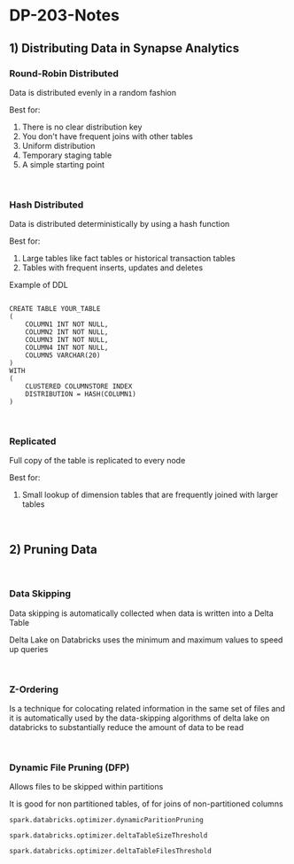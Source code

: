 # DP-203-Notes

## 1) Distributing Data in Synapse Analytics

### Round-Robin Distributed

Data is distributed evenly in a random fashion

Best for: 
1) There is no clear distribution key
2) You don't have frequent joins with other tables
3) Uniform distribution 
4) Temporary staging table
5) A simple starting point

<br>

### Hash Distributed

Data is distributed deterministically by using a hash function

Best for: 
1) Large tables like fact tables or historical transaction tables
2) Tables with frequent inserts, updates and deletes

Example of DDL
```

CREATE TABLE YOUR_TABLE 
(
    COLUMN1 INT NOT NULL, 
    COLUMN2 INT NOT NULL, 
    COLUMN3 INT NOT NULL, 
    COLUMN4 INT NOT NULL, 
    COLUMN5 VARCHAR(20) 
)
WITH 
(
    CLUSTERED COLUMNSTORE INDEX
    DISTRIBUTION = HASH(COLUMN1)
)

```
<br>

### Replicated

Full copy of the table is replicated to every node

Best for: 
1) Small lookup of dimension tables that are frequently joined with larger tables

<br>

## 2) Pruning Data
<br>

### Data Skipping

Data skipping is automatically collected when data is written into a Delta Table

Delta Lake on Databricks uses the minimum and maximum values to speed up queries

<br>

### Z-Ordering

Is a technique for colocating related information in the same set of files and it is automatically used by the data-skipping algorithms of delta lake on databricks to substantially reduce the amount of data to be read

<br>

### Dynamic File Pruning (DFP)

Allows files to be skipped within partitions

It is good for non partitioned tables, of for joins of non-partitioned columns

```
spark.databricks.optimizer.dynamicParitionPruning
```

```
spark.databricks.optimizer.deltaTableSizeThreshold
```

```
spark.databricks.optimizer.deltaTableFilesThreshold
```